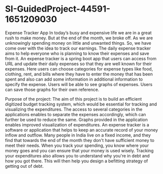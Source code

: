 # SI-GuidedProject-44591-1651209030
Expense Tracker App
In today’s busy and expensive life we are in a great rush to make money. But at the end of the month, we broke off. As we are unknowingly spending money on little and 
unwanted things. So, we have come over with the idea to track our earnings. The daily expense tracker aims to help everyone who is planning to know their expenses and 
save from it. An expense tracker is a spring boot app that users can access from URL and update their daily expenses so that they are well known for their expenses.
Here users can choose categories for expense types like food, clothing, rent, and bills where they have to enter the money that has been spent and also can add some 
information in additional information to specify the expense. Users will be able to see graphs of expenses. Users can save those graphs for their own reference.  


Purpose of the project:
The aim of this project is to build an efficient digitized budget tracking system, which would be essential for tracking and visualizing the expenditures. 
The access to several categories in the applications enables to separate the expenses accordingly, which can further be used to reduce the same. 
Graphs provided in the application enables improved visualization of expenditures. 
An expense tracker is a software or application that helps to keep an accurate record of your money inflow and outflow. Many people in India live on a fixed income, and they find that towards the end of the month they don't have sufficient money to meet their needs.
When you track your spending, you know where your money goes and you can ensure that your money is used wisely. Tracking your expenditures also allows you to understand why you're in debt and how you got there. This will then help you design a befitting strategy of getting out of debt.
